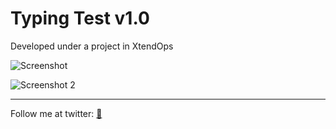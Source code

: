 # Typing Test v1.0

Developed under a project in XtendOps

![Screenshot](https://i.imgur.com/fuiLOmW.png)

![Screenshot 2](https://i.imgur.com/oiwzyo8.png)

---

Follow me at twitter: [🐔](https://twitter.com/pablongbuhaymo)